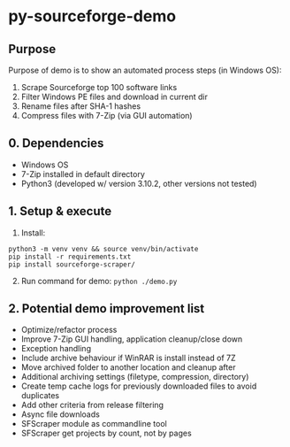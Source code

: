 # py-sourceforge-demo

## Purpose
Purpose of demo is to show an automated process steps (in Windows OS):
1. Scrape Sourceforge top 100 software links
2. Filter Windows PE files and download in current dir
3. Rename files after SHA-1 hashes
4. Compress files with 7-Zip (via GUI automation)


## 0. Dependencies
* Windows OS
* 7-Zip installed in default directory
* Python3 (developed w/ version 3.10.2, other versions not tested)

## 1. Setup & execute
1. Install: 
```
python3 -m venv venv && source venv/bin/activate
pip install -r requirements.txt
pip install sourceforge-scraper/
```
2. Run command for demo: ```python ./demo.py```  

## 2. Potential demo improvement list
* Optimize/refactor process
* Improve 7-Zip GUI handling, application cleanup/close down
* Exception handling
* Include archive behaviour if WinRAR is install instead of 7Z
* Move archived folder to another location and cleanup after
* Additional archiving settings (filetype, compression, directory)
* Create temp cache logs for previously downloaded files to avoid duplicates
* Add other criteria from release filtering
* Async file downloads
* SFScraper module as commandline tool
* SFScraper get projects by count, not by pages
